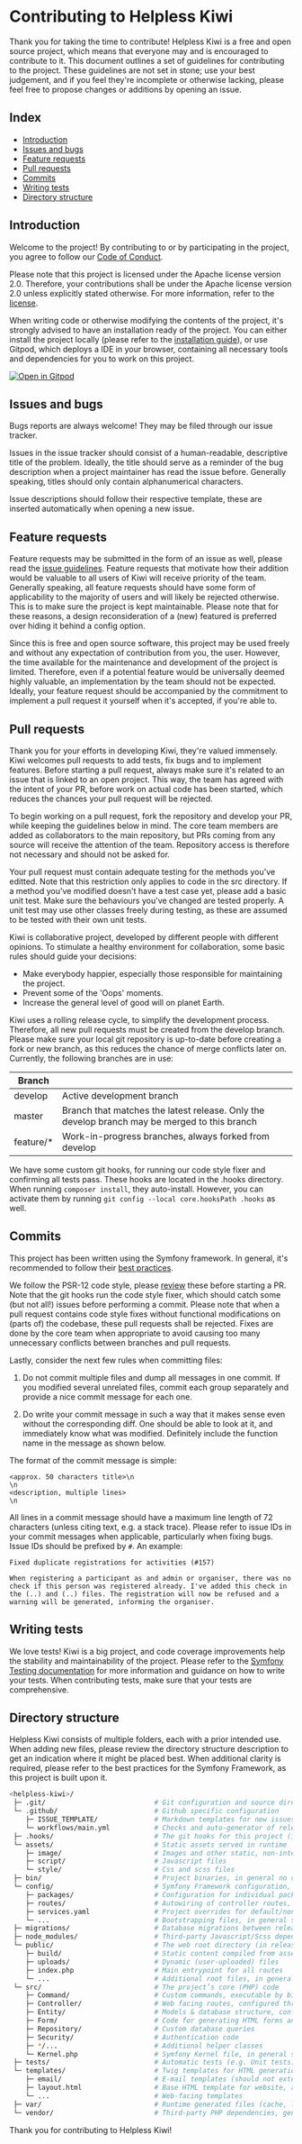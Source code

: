 # Contributing to Helpless Kiwi

Thank you for taking the time to contribute! Helpless Kiwi is a free and open
source project, which means that everyone may and is encouraged to contribute to
it. This document outlines a set of guidelines for contributing to the project.
These guidelines are not set in stone; use your best judgement, and if you feel
they're incomplete or otherwise lacking, please feel free to propose changes or
additions by opening an issue.

## Index

* [Introduction](#introduction)
* [Issues and bugs](#issues-and-bugs)
* [Feature requests](#feature-requests)
* [Pull requests](#pull-requests)
* [Commits](#commits)
* [Writing tests](#writing-tests)
* [Directory structure](#directory-structure)

## Introduction

Welcome to the project! By contributing to or by participating in the project,
you agree to follow our [Code of Conduct](CODE_OF_CONDUCT.md).

Please note that this project is licensed under the Apache license version 2.0.
Therefore, your contributions shall be under the Apache license version 2.0
unless explicitly stated otherwise. For more information, refer to the [license](LICENSE).

When writing code or otherwise modifying the contents of the project, it's
strongly advised to have an installation ready of the project. You can either
install the project locally (please refer to the [installation guide](INSTALL.md)), 
or use Gitpod, which deploys a IDE in your browser, containing all necessary
tools and dependencies for you to work on this project.

[![Open in Gitpod](https://gitpod.io/button/open-in-gitpod.svg)](https://gitpod.io/#https://github.com/jasperweyne/helpless-kiwi)

## Issues and bugs

Bugs reports are always welcome! They may be filed through our issue tracker.

Issues in the issue tracker should consist of a human-readable, descriptive
title of the problem. Ideally, the title should serve as a reminder of the bug
description when a project maintainer has read the issue before. Generally
speaking, titles should only contain alphanumerical characters.

Issue descriptions should follow their respective template, these are inserted
automatically when opening a new issue. 

## Feature requests

Feature requests may be submitted in the form of an issue as well, please read
the [issue guidelines](#issues-and-bugs). Feature requests that motivate how
their addition would be valuable to all users of Kiwi will receive priority of
the team. Generally speaking, all feature requests should have some form of
applicability to the majority of users and will likely be rejected otherwise.
This is to make sure the project is kept maintainable. Please note that for
these reasons, a design reconsideration of a (new) featured is preferred over
hiding it behind a config option.

Since this is free and open source software, this project may be used freely and
without any expectation of contribution from you, the user. However, the time
available for the maintenance and development of the project is limited.
Therefore, even if a potential feature would be universally deemed highly
valuable, an implementation by the team should not be expected. Ideally, your
feature request should be accompanied by the commitment to implement a pull
request it yourself when it's accepted, if you're able to.

## Pull requests

Thank you for your efforts in developing Kiwi, they're valued immensely. Kiwi
welcomes pull requests to add tests, fix bugs and to implement features. Before
starting a pull request, always make sure it's related to an issue that is
linked to an open project. This way, the team has agreed with the intent of your
PR, before work on actual code has been started, which reduces the chances your
pull request will be rejected.

To begin working on a pull request, fork the repository and develop your PR,
while keeping the guidelines below in mind. The core team members are added as
collaborators to the main repository, but PRs coming from any source will
receive the attention of the team. Repository access is therefore not necessary
and should not be asked for.

Your pull request must contain adequate testing for the methods you've editted.
Note that this restriction only applies to code in the src directory. If a
method you've modified doesn't have a test case yet, please add a basic unit
test. Make sure the behaviours you've changed are tested properly. A unit test
may use other classes freely during testing, as these are assumed to be tested
with their own unit tests.

Kiwi is collaborative project, developed by different people with different
opinions. To stimulate a healthy environment for collaboration, some basic rules
should guide your decisions:

* Make everybody happier, especially those responsible for maintaining the
  project.
* Prevent some of the 'Oops' moments.
* Increase the general level of good will on planet Earth.

Kiwi uses a rolling release cycle, to simplify the development process.
Therefore, all new pull requests must be created from the develop branch. Please
make sure your local git repository is up-to-date before creating a fork or new
branch, as this reduces the chance of merge conflicts later on. Currently, the
following branches are in use:

| Branch    |                           |
| --------- | ------------------------- |
| develop   | Active development branch |
| master    | Branch that matches the latest release. Only the develop branch may be merged to this branch |
| feature/* | Work-in-progress branches, always forked from develop |

We have some custom git hooks, for running our code style fixer and confirming
all tests pass. These hooks are located in the .hooks directory. When running
`composer install`, they auto-install. However, you can activate them by running
`git config --local core.hooksPath .hooks` as well.

## Commits

This project has been written using the Symfony framework. In general, it's
recommended to follow their [best practices](https://symfony.com/doc/current/best_practices.html).

We follow the PSR-12 code style, please [review](https://www.php-fig.org/psr/psr-12/)
these before starting a PR. Note that the git hooks run the code style fixer,
which should catch some (but not all!) issues before performing a commit.
Please note that when a pull request contains code style fixes without
functional modifications on (parts of) the codebase, these pull requests shall
be rejected. Fixes are done by the core team when appropriate to avoid causing
too many unnecessary conflicts between branches and pull requests.

Lastly, consider the next few rules when committing files:

1. Do not commit multiple files and dump all messages in one commit. If you
   modified several unrelated files, commit each group separately and provide a
   nice commit message for each one.

2. Do write your commit message in such a way that it makes sense even without
   the corresponding diff. One should be able to look at it, and immediately
   know what was modified. Definitely include the function name in the message
   as shown below.
   
The format of the commit message is simple:

    <approx. 50 characters title>\n
    \n
    <description, multiple lines>
    \n

All lines in a commit message should have a maximum line length of 72 characters
(unless citing text, e.g. a stack trace). Please refer to issue IDs in your
commit messages when applicable, particularly when fixing bugs. Issue IDs should
be prefixed by `#`. An example:

    Fixed duplicate registrations for activities (#157)
    
    When registering a participant as and admin or organiser, there was no
    check if this person was registered already. I've added this check in
    the (..) and (..) files. The registration will now be refused and a
    warning will be generated, informing the organiser.

## Writing tests

We love tests! Kiwi is a big project, and code coverage improvements help the
stability and maintainability of the project. Please refer to the
[Symfony Testing documentation](https://symfony.com/doc/current/testing.html)
for more information and guidance on how to write your tests. When contributing
tests, make sure that your tests are comprehensive.

## Directory structure

Helpless Kiwi consists of multiple folders, each with a prior intended use. When
adding new files, please review the directory structure description to get an
indication where it might be placed best. When additional clarity is required,
please refer to the best practices for the Symfony Framework, as this project is
built upon it.

```bash
<helpless-kiwi>/
 ├─ .git/                           # Git configuration and source directory
 └─ .github/                        # Github specific configuration
    ├─ ISSUE_TEMPLATE/              # Markdown templates for new issues
    └─ workflows/main.yml           # Checks and auto-generator of releases
 ├─ .hooks/                         # The git hooks for this project (installed on composer install)
 └─ assets/                         # Static assets served in runtime 
    ├─ image/                       # Images and other static, non-interactive content
    ├─ script/                      # Javascript files
    └─ style/                       # Css and scss files
 ├─ bin/                            # Project binaries, in general no code should live here
 └─ config/                         # Symfony Framework configuration, no runtime configuration should be placed here
    ├─ packages/                    # Configuration for individual packages and libraries
    ├─ routes/                      # Autowiring of controller routes, in general should not be modified 
    ├─ services.yaml                # Project overrides for default/non-existent Symfony autowiring
    └─ ...                          # Bootstrapping files, in general should not be modified
 ├─ migrations/                     # Database migrations between releases
 ├─ node_modules/                   # Third-party Javascript/Scss dependencies, generated by yarn
 └─ public/                         # The web root directory (in releases, it is moved into the public_html folder)
    ├─ build/                       # Static content compiled from assets/ folder
    ├─ uploads/                     # Dynamic (user-uploaded) files
    ├─ index.php                    # Main entrypoint for all routes 
    └─ ...                          # Additional root files, in general should not be modified
 └─ src/                            # The project’s core (PHP) code
    ├─ Command/                     # Custom commands, executable by bin/console
    ├─ Controller/                  # Web facing routes, configured through annotations 
    ├─ Entity/                      # Models & database structure, configured through annotations
    ├─ Form/                        # Code for generating HTML forms and parsing POST data
    ├─ Repository/                  # Custom database queries
    ├─ Security/                    # Authentication code
    ├─ */...                        # Additional helper classes
    └─ Kernel.php                   # Symfony Kernel file, in general should not be modified
 ├─ tests/                          # Automatic tests (e.g. Unit tests)
 └─ templates/                      # Twig templates for HTML generation
    ├─ email/                       # E-mail templates (should not extend templates/layout.html)
    ├─ layout.html                  # Base HTML template for website, all other templates should extend it (or a child template)
    └─ ...                          # Web-facing templates
 ├─ var/                            # Runtime generated files (cache, logs, etc.)
 └─ vendor/                         # Third-party PHP dependencies, generated by composer
```

Thank you for contributing to Helpless Kiwi!
